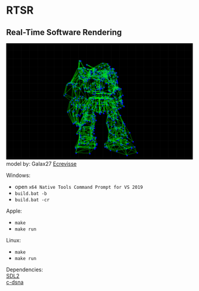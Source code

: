 # RTSR
## Real-Time Software Rendering  
![](https://github.com/IbrahimHindawi/rtsr/blob/main/rtsr.png)  
model by: Galax27 [Ecrevisse](https://skfb.ly/oyort)  

Windows:  
* open `x64 Native Tools Command Prompt for VS 2019`  
* `build.bat -b`  
* `build.bat -cr`  

Apple:  
* `make`  
* `make run`  

Linux:  
* `make`  
* `make run`  

Dependencies:  
[SDL2](https://www.libsdl.org/)  
[c-dsna](https://www.github.com/IbrahimHindawi/c-dsna)  

